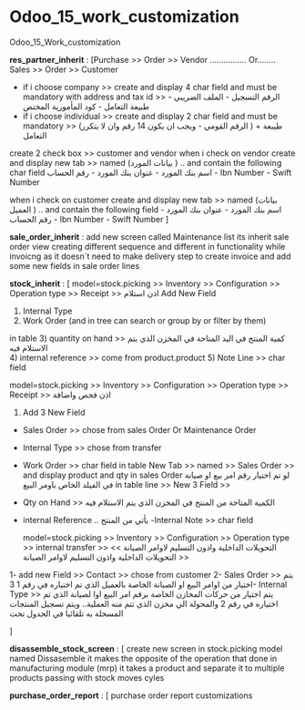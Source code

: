 # Odoo_15_work_customization
Odoo_15_Work_customization

**res_partner_inherit** :
[Purchase >> Order >> Vendor ................ Or........ Sales >> Order >> Customer 
- if i choose company >> create and display 4 char field and must be mandatory with address and tax id >> الرقم التسجيل - الملف الضريبي - طبيعة التعامل - كود المأمورية المختص 
- if i choose individual >> create and display  2 char field and must be mandatory >> (الرقم القومي - ويجب ان يكون 14 رقم وان لا يتكرر ) + طيبعة التعامل

create 2 check box >> customer and vendor 
when i check on vendor create and display  new tab >> named (بيانات المورد ) .. and contain the following char field اسم بنك المورد - عنوان بنك المورد - رقم الحساب - Ibn Number - Swift Number 


 when i check on customer create and display new tab >> named (بيانات العميل ) .. and contain the following field اسم بنك المورد - عنوان بنك المورد - رقم الحساب - Ibn Number - Swift Number ]


**sale_order_inherit** :
add new screen called Maintenance list its inherit sale order view creating different sequence and different in functionality while invoicng as it doesn`t need to make delivery step to create invoice 
and add some new fields in sale order lines 



 **stock_inherit** :
 [
 model=stock.picking >> Inventory >> Configuration >> Operation type >> Receipt >> اذن استلام
Add New Field 
1) Internal Type
2) Work Order
(and in tree can search or group by or filter by them)

in table 
3) quantity on hand >> كمية المنتج في اليد المتاحة في المخزن الذي يتم الاستلام فيه  
4) internal reference  >> come from product.product
5) Note Line >> char field 
  


  model=stock.picking >> Inventory >> Configuration >> Operation type >> Receipt  >> اذن فحص واضافة
1) Add 3 New Field 
- Sales Order >> chose from sales Order Or Maintenance Order 
- Internal Type >> chose from transfer 
- Work Order >> char field 
in table 
New Tab >> named >> Sales Order >> and display product and qty in sales Order لو تم اختيار رقم امر بيع او صيانة في الفيلد الخاص باومر البيع
in table line >> New 3 Field >> 
- Qty on Hand >> الكمية المتاحة من المنتج في المخزن الذي يتم الاستلام فيه  
- internal Reference  .. يأتي من المنتج 
 -Internal Note >> char field


  model=stock.picking >> Inventory >> Configuration >> Operation type >> internal transfer  >>   التحويلات الداخلية واذون التسليم لاوامر الصيانة >>  التحويلات الداخلية واذون التسليم لاوامر الصيانة >> 

1- add new Field >> Contact >> chose from customer 
2- Sales Order >>  يتم اختيار من اوامر البيع او الصيانة الخاصة بالعميل الذي تم اختياره في رقم 1
3- Internal Type >>  يتم اختيار من حركات المخازن الخاصة برقم امر البيع اوا لصيانة الذي تم اختياره في رقم 2 والمحولة الي مخزن الذي تتم منه العملية.. ويتم تسجيل المنتجات المسجلة به تلقائيا في الجدول تحت 
 
]


 **disassemble_stock_screen** :
 [
 create new screen in stock.picking model named Dissasemble it makes the opposite of the operation that done in manufacturing module (mrp)
 it takes a product and separate it to multiple products passing with stock moves cyles
 
 
 **purchase_order_report** :
 [
 purchase order report customizations
 
